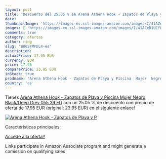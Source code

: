 ```yaml
---
layout: post
title: 'Descuento del 25.05 % en Arena Athena Hook - Zapatos de Playa y P'
date: 
thumbnailImage: 'https://images-eu.ssl-images-amazon.com/images/I/41AZeB1UEfL._SL200_.jpg'
images: [ 'https://images-eu.ssl-images-amazon.com/images/I/41AZeB1UEfL._SL200_.jpg' ]
comments: true
category: ofertas
author: ring
slug: 'B005FMPDL4-es'
description:
actualPrice: 17.95 EUR
currency: EUR
price: 17.95
comparePrice: 23.95 EUR
inStock: true
prodname: 'Arena Athena Hook - Zapatos de Playa y Piscina  Mujer  Negro  Black/Deep Grey 055   39 EU'
country: 'es'
---
```


Tienes [Arena Athena Hook - Zapatos de Playa y Piscina  Mujer  Negro  Black/Deep Grey 055   39 EU](https://www.amazon.es/dp/B005FMPDL4/?tag=tolees-21) con un 25.05 % de descuento con precio de oferta de 17.95 EUR (original: 23.95 EUR) en el siguiente enlace!

[![Arena Athena Hook - Zapatos de Playa y P](https://images-eu.ssl-images-amazon.com/images/I/41AZeB1UEfL._SL200_.jpg)](https://www.amazon.es/dp/B005FMPDL4/?tag=tolees-21)

Características principales:


[Accede a la oferta!!](https://www.amazon.es/dp/B005FMPDL4/?tag=tolees-21)

Links participate in Amazon Associate program and might generate a comission on qualifying sales


